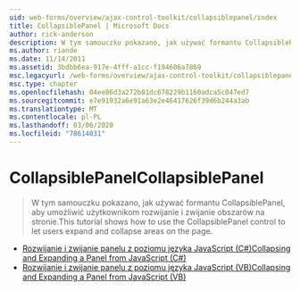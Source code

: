 ```yaml
---
uid: web-forms/overview/ajax-control-toolkit/collapsiblepanel/index
title: CollapsiblePanel | Microsoft Docs
author: rick-anderson
description: W tym samouczku pokazano, jak używać formantu CollapsiblePanel, aby umożliwić użytkownikom rozwijanie i zwijanie obszarów na stronie.
ms.author: riande
ms.date: 11/14/2011
ms.assetid: 3bdbb6ea-917e-4fff-a1cc-f194606a7869
msc.legacyurl: /web-forms/overview/ajax-control-toolkit/collapsiblepanel
msc.type: chapter
ms.openlocfilehash: 04ee86d3a272b81dc678229b1160adca5c047ed7
ms.sourcegitcommit: e7e91932a6e91a63e2e46417626f39d6b244a3ab
ms.translationtype: MT
ms.contentlocale: pl-PL
ms.lasthandoff: 03/06/2020
ms.locfileid: "78614031"
---
```

# <a name="collapsiblepanel"></a><span data-ttu-id="dd784-103">CollapsiblePanel</span><span class="sxs-lookup"><span data-stu-id="dd784-103">CollapsiblePanel</span></span>

> <span data-ttu-id="dd784-104">W tym samouczku pokazano, jak używać formantu CollapsiblePanel, aby umożliwić użytkownikom rozwijanie i zwijanie obszarów na stronie.</span><span class="sxs-lookup"><span data-stu-id="dd784-104">This tutorial shows how to use the CollapsiblePanel control to let users expand and collapse areas on the page.</span></span>

- [<span data-ttu-id="dd784-105">Rozwijanie i zwijanie panelu z poziomu języka JavaScript (C#)</span><span class="sxs-lookup"><span data-stu-id="dd784-105">Collapsing and Expanding a Panel from JavaScript (C#)</span></span>](collapsing-and-expanding-a-panel-from-javascript-cs.md)
- [<span data-ttu-id="dd784-106">Rozwijanie i zwijanie panelu z poziomu języka JavaScript (VB)</span><span class="sxs-lookup"><span data-stu-id="dd784-106">Collapsing and Expanding a Panel from JavaScript (VB)</span></span>](collapsing-and-expanding-a-panel-from-javascript-vb.md)
